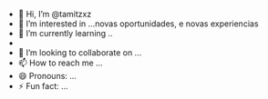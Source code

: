 - 👋 Hi, I’m @tamitzxz
- 👀 I’m interested in ...novas oportunidades, e novas experiencias
- 🌱 I’m currently learning ..
- 
- 💞️ I’m looking to collaborate on ...
- 📫 How to reach me ...
- 😄 Pronouns: ...
- ⚡ Fun fact: ...

<!---
tamitzxz/tamitzxz is a ✨ special ✨ repository because its `README.md` (this file) appears on your GitHub profile.
You can click the Preview link to take a look at your changes.
--->

